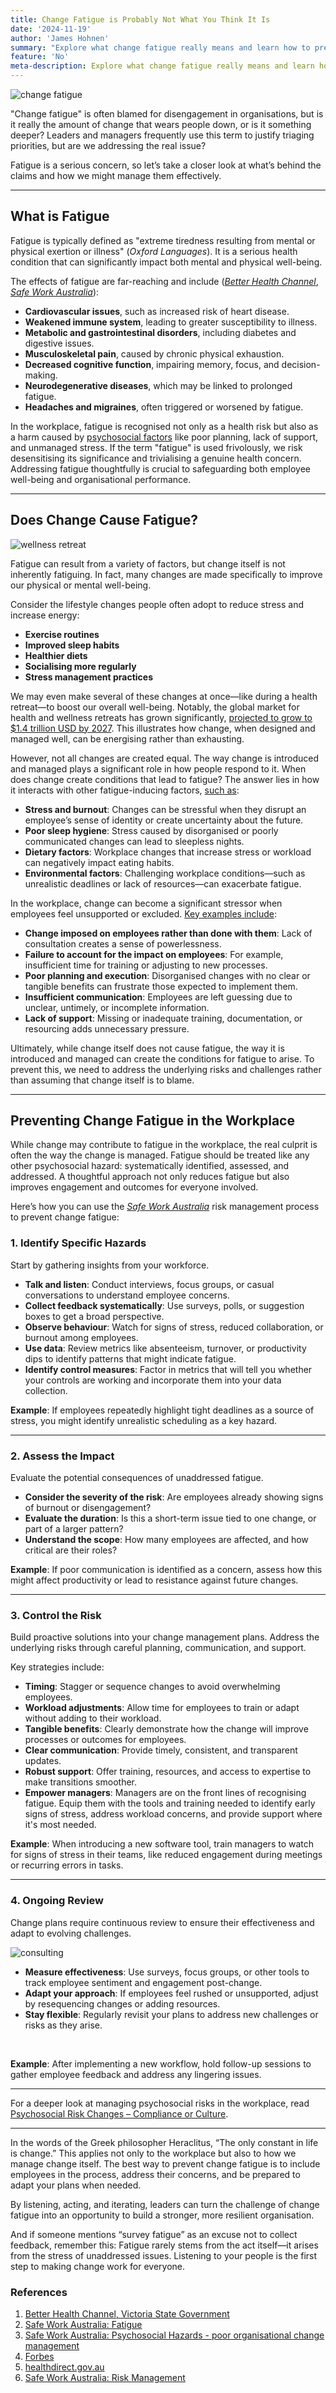 ```yaml
---
title: Change Fatigue is Probably Not What You Think It Is
date: '2024-11-19'
author: 'James Hohnen'
summary: "Explore what change fatigue really means and learn how to prevent it in the workplace with actionable tips and strategies. Address fatigue the right way."
feature: 'No'
meta-description: Explore what change fatigue really means and learn how to prevent it in the workplace with actionable tips and strategies. Address fatigue the right way.
---
```


<img class="image_centre image_full" src="/articleimages/change-fatigue-workers.webp" alt="change fatigue" />

"Change fatigue" is often blamed for disengagement in organisations, but is it really the amount of change that wears people down, or is it something deeper? Leaders and managers frequently use this term to justify triaging priorities, but are we addressing the real issue?  

Fatigue is a serious concern, so let’s take a closer look at what’s behind the claims and how we might manage them effectively.

---

## What is Fatigue
Fatigue is typically defined as "extreme tiredness resulting from mental or physical exertion or illness" (*Oxford Languages*). It is a serious health condition that can significantly impact both mental and physical well-being.

The effects of fatigue are far-reaching and include ([*Better Health Channel*](https://www.betterhealth.vic.gov.au/health/conditionsandtreatments/fatigue), [*Safe Work Australia*](https://www.safeworkaustralia.gov.au/safety-topic/hazards/fatigue/overview)):  
- **Cardiovascular issues**, such as increased risk of heart disease.  
- **Weakened immune system**, leading to greater susceptibility to illness.  
- **Metabolic and gastrointestinal disorders**, including diabetes and digestive issues.  
- **Musculoskeletal pain**, caused by chronic physical exhaustion.  
- **Decreased cognitive function**, impairing memory, focus, and decision-making.  
- **Neurodegenerative diseases**, which may be linked to prolonged fatigue.  
- **Headaches and migraines**, often triggered or worsened by fatigue.  

In the workplace, fatigue is recognised not only as a health risk but also as a harm caused by [psychosocial factors](https://www.safeworkaustralia.gov.au/safety-topic/managing-health-and-safety/mental-health/psychosocial-hazards/poor-organisational-change-management) like poor planning, lack of support, and unmanaged stress. If the term "fatigue" is used frivolously, we risk desensitising its significance and trivialising a genuine health concern. Addressing fatigue thoughtfully is crucial to safeguarding both employee well-being and organisational performance.  

---

## Does Change Cause Fatigue?

<img class="image_right image_medium" src="/articleimages/change-fatigue-wellness.webp" alt="wellness retreat" />

Fatigue can result from a variety of factors, but change itself is not inherently fatiguing. In fact, many changes are made specifically to improve our physical or mental well-being.

Consider the lifestyle changes people often adopt to reduce stress and increase energy:  
- **Exercise routines**  
- **Improved sleep habits**  
- **Healthier diets**  
- **Socialising more regularly**  
- **Stress management practices**  

We may even make several of these changes at once—like during a health retreat—to boost our overall well-being. Notably, the global market for health and wellness retreats has grown significantly, [projected to grow to $1.4 trillion USD by 2027](https://www.forbes.com/sites/rogersands/2024/05/25/health-and-wellness-retreats/). This illustrates how change, when designed and managed well, can be energising rather than exhausting.  

However, not all changes are created equal. The way change is introduced and managed plays a significant role in how people respond to it. When does change create conditions that lead to fatigue? The answer lies in how it interacts with other fatigue-inducing factors, [such as](https://www.healthdirect.gov.au/fatigue):  
- **Stress and burnout**: Changes can be stressful when they disrupt an employee’s sense of identity or create uncertainty about the future.  
- **Poor sleep hygiene**: Stress caused by disorganised or poorly communicated changes can lead to sleepless nights.  
- **Dietary factors**: Workplace changes that increase stress or workload can negatively impact eating habits.  
- **Environmental factors**: Challenging workplace conditions—such as unrealistic deadlines or lack of resources—can exacerbate fatigue.  

In the workplace, change can become a significant stressor when employees feel unsupported or excluded. [Key examples include](https://www.safeworkaustralia.gov.au/safety-topic/managing-health-and-safety/mental-health/psychosocial-hazards/poor-organisational-change-management):  
- **Change imposed on employees rather than done with them**: Lack of consultation creates a sense of powerlessness.  
- **Failure to account for the impact on employees**: For example, insufficient time for training or adjusting to new processes.  
- **Poor planning and execution**: Disorganised changes with no clear or tangible benefits can frustrate those expected to implement them.  
- **Insufficient communication**: Employees are left guessing due to unclear, untimely, or incomplete information.  
- **Lack of support**: Missing or inadequate training, documentation, or resourcing adds unnecessary pressure.  

Ultimately, while change itself does not cause fatigue, the way it is introduced and managed can create the conditions for fatigue to arise. To prevent this, we need to address the underlying risks and challenges rather than assuming that change itself is to blame.  

---

## Preventing Change Fatigue in the Workplace

While change may contribute to fatigue in the workplace, the real culprit is often the way the change is managed. Fatigue should be treated like any other psychosocial hazard: systematically identified, assessed, and addressed. A thoughtful approach not only reduces fatigue but also improves engagement and outcomes for everyone involved.  

Here’s how you can use the [*Safe Work Australia*](https://www.safeworkaustralia.gov.au/sites/default/files/2022-09/managing_psychosocial_hazards_at_work.pdf) risk management process to prevent change fatigue:

### 1. Identify Specific Hazards
Start by gathering insights from your workforce.  
- **Talk and listen**: Conduct interviews, focus groups, or casual conversations to understand employee concerns.  
- **Collect feedback systematically**: Use surveys, polls, or suggestion boxes to get a broad perspective.  
- **Observe behaviour**: Watch for signs of stress, reduced collaboration, or burnout among employees.  
- **Use data**: Review metrics like absenteeism, turnover, or productivity dips to identify patterns that might indicate fatigue.  
- **Identify control measures**: Factor in metrics that will tell you whether your controls are working and incorporate them into your data collection.  

**Example**: If employees repeatedly highlight tight deadlines as a source of stress, you might identify unrealistic scheduling as a key hazard.  

---

### 2. Assess the Impact
Evaluate the potential consequences of unaddressed fatigue.  
- **Consider the severity of the risk**: Are employees already showing signs of burnout or disengagement?  
- **Evaluate the duration**: Is this a short-term issue tied to one change, or part of a larger pattern?  
- **Understand the scope**: How many employees are affected, and how critical are their roles?  

**Example**: If poor communication is identified as a concern, assess how this might affect productivity or lead to resistance against future changes.  

---

### 3. Control the Risk
Build proactive solutions into your change management plans. Address the underlying risks through careful planning, communication, and support.  

Key strategies include:  
- **Timing**: Stagger or sequence changes to avoid overwhelming employees.  
- **Workload adjustments**: Allow time for employees to train or adapt without adding to their workload.  
- **Tangible benefits**: Clearly demonstrate how the change will improve processes or outcomes for employees.  
- **Clear communication**: Provide timely, consistent, and transparent updates.  
- **Robust support**: Offer training, resources, and access to expertise to make transitions smoother.  
- **Empower managers**: Managers are on the front lines of recognising fatigue. Equip them with the tools and training needed to identify early signs of stress, address workload concerns, and provide support where it's most needed.  

**Example**: When introducing a new software tool, train managers to watch for signs of stress in their teams, like reduced engagement during meetings or recurring errors in tasks.  

---

### 4. Ongoing Review

Change plans require continuous review to ensure their effectiveness and adapt to evolving challenges.

<img class="image_right image_medium" src="/articleimages/change-fatigue-consulting.webp" alt="consulting" />

- **Measure effectiveness**: Use surveys, focus groups, or other tools to track employee sentiment and engagement post-change.  
- **Adapt your approach**: If employees feel rushed or unsupported, adjust by resequencing changes or adding resources.  
- **Stay flexible**: Regularly revisit your plans to address new challenges or risks as they arise.  

<br />

**Example**: After implementing a new workflow, hold follow-up sessions to gather employee feedback and address any lingering issues.  

---

For a deeper look at managing psychosocial risks in the workplace, read [Psychosocial Risk Changes – Compliance or Culture](https://qblog.quantimatica.com.au/articles/psychosocial-risk-compliance-or-culture).

---

In the words of the Greek philosopher Heraclitus, “The only constant in life is change.” This applies not only to the workplace but also to how we manage change itself. The best way to prevent change fatigue is to include employees in the process, address their concerns, and be prepared to adapt your plans when needed.  

By listening, acting, and iterating, leaders can turn the challenge of change fatigue into an opportunity to build a stronger, more resilient organisation.  

And if someone mentions “survey fatigue” as an excuse not to collect feedback, remember this: Fatigue rarely stems from the act itself—it arises from the stress of unaddressed issues. Listening to your people is the first step to making change work for everyone.

### References
1. [Better Health Channel, Victoria State Government](https://www.betterhealth.vic.gov.au/health/conditionsandtreatments/fatigue)
2. [Safe Work Australia: Fatigue](https://www.safeworkaustralia.gov.au/safety-topic/hazards/fatigue/overview)
3. [Safe Work Australia: Psychosocial Hazards - poor organisational change management](https://www.safeworkaustralia.gov.au/safety-topic/managing-health-and-safety/mental-health/psychosocial-hazards/poor-organisational-change-management)
4. [Forbes](https://www.forbes.com/sites/rogersands/2024/05/25/health-and-wellness-retreats/)
5. [healthdirect.gov.au](https://www.healthdirect.gov.au/fatigue)
6. [Safe Work Australia: Risk Management](https://www.safeworkaustralia.gov.au/sites/default/files/2022-09/managing_psychosocial_hazards_at_work.pdf)